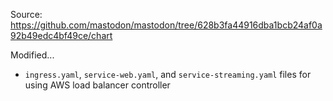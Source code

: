 Source: https://github.com/mastodon/mastodon/tree/628b3fa44916dba1bcb24af0a92b49edc4bf49ce/chart

Modified...

- `ingress.yaml`, `service-web.yaml`, and `service-streaming.yaml` files for using AWS load balancer controller
